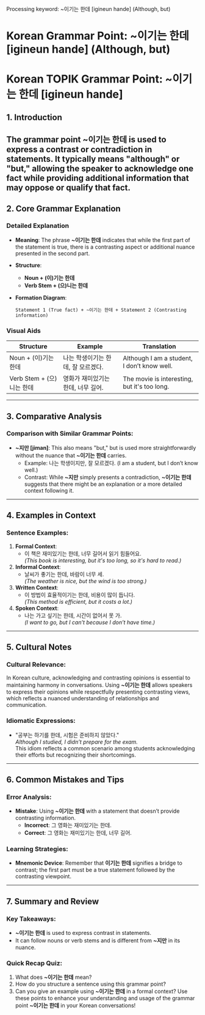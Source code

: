 Processing keyword: ~이기는 한데 [igineun hande] (Although, but)
# Korean Grammar Point: ~이기는 한데 [igineun hande] (Although, but)
# Korean TOPIK Grammar Point: ~이기는 한데 [igineun hande]
## 1. Introduction
The grammar point **~이기는 한데** is used to express a contrast or contradiction in statements. It typically means "although" or "but," allowing the speaker to acknowledge one fact while providing additional information that may oppose or qualify that fact.
---
## 2. Core Grammar Explanation
### Detailed Explanation
- **Meaning**: The phrase **~이기는 한데** indicates that while the first part of the statement is true, there is a contrasting aspect or additional nuance presented in the second part.
- **Structure**: 
  - **Noun + (이)기는 한데**
  - **Verb Stem + (으)니는 한데**
  
- **Formation Diagram**:
  
  ```
  Statement 1 (True fact) + ~이기는 한데 + Statement 2 (Contrasting information)
  ```
### Visual Aids
| Structure         | Example                        | Translation                           |
|-------------------|--------------------------------|---------------------------------------|
| Noun + (이)기는 한데 | 나는 학생이기는 한데, 잘 모르겠다. | Although I am a student, I don’t know well. |
| Verb Stem + (으)니는 한데 | 영화가 재미있기는 한데, 너무 길어. | The movie is interesting, but it's too long. |
---
## 3. Comparative Analysis
### Comparison with Similar Grammar Points:
- **~지만 [jiman]**: This also means "but," but is used more straightforwardly without the nuance that **~이기는 한데** carries.
  - Example: 나는 학생이지만, 잘 모르겠다. (I am a student, but I don’t know well.)
  - Contrast: While **~지만** simply presents a contradiction, **~이기는 한데** suggests that there might be an explanation or a more detailed context following it.
---
## 4. Examples in Context
### Sentence Examples:
1. **Formal Context**: 
   - 이 책은 재미있기는 한데, 너무 길어서 읽기 힘들어요.  
     *(This book is interesting, but it's too long, so it's hard to read.)*
2. **Informal Context**:
   - 날씨가 좋기는 한데, 바람이 너무 세.  
     *(The weather is nice, but the wind is too strong.)*
3. **Written Context**:
   - 이 방법이 효율적이기는 한데, 비용이 많이 듭니다.  
     *(This method is efficient, but it costs a lot.)*
4. **Spoken Context**:
   - 나는 가고 싶기는 한데, 시간이 없어서 못 가.  
     *(I want to go, but I can’t because I don’t have time.)*
---
## 5. Cultural Notes
### Cultural Relevance:
In Korean culture, acknowledging and contrasting opinions is essential to maintaining harmony in conversations. Using **~이기는 한데** allows speakers to express their opinions while respectfully presenting contrasting views, which reflects a nuanced understanding of relationships and communication.
### Idiomatic Expressions:
- "공부는 하기를 한데, 시험은 준비하지 않았다."  
*Although I studied, I didn’t prepare for the exam.*  
This idiom reflects a common scenario among students acknowledging their efforts but recognizing their shortcomings.
---
## 6. Common Mistakes and Tips
### Error Analysis:
- **Mistake**: Using **~이기는 한데** with a statement that doesn’t provide contrasting information.
  - **Incorrect**: 그 영화는 재미있기는 한데.  
  - **Correct**: 그 영화는 재미있기는 한데, 너무 길어.
### Learning Strategies:
- **Mnemonic Device**: Remember that **이기는 한데** signifies a bridge to contrast; the first part must be a true statement followed by the contrasting viewpoint.
---
## 7. Summary and Review
### Key Takeaways:
- **~이기는 한데** is used to express contrast in statements.
- It can follow nouns or verb stems and is different from **~지만** in its nuance.
### Quick Recap Quiz:
1. What does **~이기는 한데** mean?
2. How do you structure a sentence using this grammar point?
3. Can you give an example using **~이기는 한데** in a formal context?
Use these points to enhance your understanding and usage of the grammar point **~이기는 한데** in your Korean conversations!
